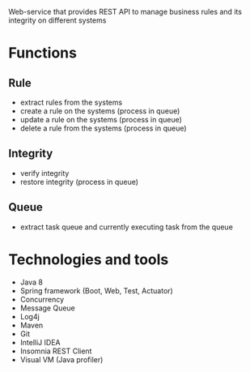 Web-service that provides REST API to manage business rules and its integrity on different systems

# Functions
## Rule
* extract rules from the systems
* create a rule on the systems (process in queue)
* update a rule on the systems (process in queue)
* delete a rule from the systems (process in queue)
## Integrity
* verify integrity
* restore integrity (process in queue)
## Queue
* extract task queue and currently executing task from the queue

# Technologies and tools
* Java 8
* Spring framework (Boot, Web, Test, Actuator)
* Concurrency
* Message Queue
* Log4j
* Maven
* Git
* IntelliJ IDEA
* Insomnia REST Client
* Visual VM (Java profiler)